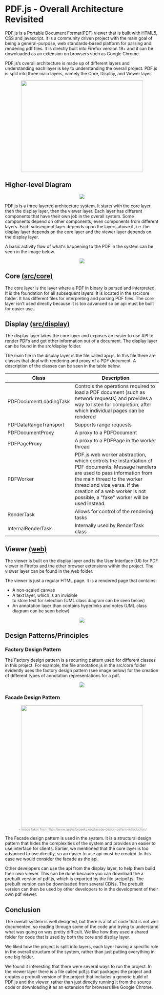 # PDF.js - Overall Architecture Revisited

PDF.js is a Portable Document Format(PDF) viewer that is built with HTML5, CSS and javascript. It is a community driven project with the main goal of being a general-purpose, web standards-based platform for parsing and rendering pdf files. It is directly built into Firefox version 19+ and it can be downloaded as an extension on browsers such as Google Chrome.

PDF.js’s overall architecture is made up of different layers and understanding each layer is key to understanding the overall project. PDF.js is split into three main layers, namely the Core, Display, and Viewer layer.

<div align="center">
    <img height="300" width="400" src="../Images/LayeredArchitecture.svg"/>
</div>

## Higher-level Diagram

<div align="center">
    <img src="../Images/Overall_Architecture.png"/>
</div>

PDF.js is a three layered architecture system. It starts with the core layer, then the display layer, then the viewer layer. Each layer has different components that have their own job in the overall system. Some components depend on other components, even components from different layers. Each subsequent layer depends upon the layers above it, i.e. the display layer depends on the core layer and the viewer layer depends on the display layer.

A basic activity flow of what's happening to the PDF in the system can be seen in the image below.

<div align="center">
    <img src="../Images/flow.png"/>
</div>

## Core [(src/core)](https://github.com/CSCD01-team32/pdf.js/blob/af8d0b9597ccd0e020910eafd74dd6ad140db520/src/core)

The core layer is the layer where a PDF in binary is parsed and interpreted. It is the foundation for all subsequent layers. It is located in the src/core folder. It has different files for interpreting and parsing PDF files. The core layer isn't used directly because it is too advanced so an api must be built for easier use.

## Display [(src/display)](https://github.com/CSCD01-team32/pdf.js/blob/af8d0b9597ccd0e020910eafd74dd6ad140db520/src/display)

The display layer takes the core layer and exposes an easier to use API to render PDFs and get other information out of a document. The display layer can be found in the src/display folder.

The main file in the display layer is the file called api.js. In this file there are classes that deal with rendering and proxy of a PDF document. A description of the classes can be seen in the table below.

| **Class** | **Description** |
|-------|-------------|
|PDFDocumentLoadingTask       |Controls the operations required to load a PDF document (such as network requests) and provides a way to listen for completion, after which individual pages can be rendered             |
|PDFDataRangeTransport       |Supports range requests             |
|PDFDocumentProxy       |A proxy to a PDFDocument|
|PDFPageProxy       |A proxy to a PDFPage in the worker thread             |
|PDFWorker       |PDF.js web worker abstraction, which controls the instantiation of PDF documents. Message handlers are used to pass information from the main thread to the worker thread and vice versa. If the creation of a web worker is not possible, a "fake" worker will be used instead.             |
|RenderTask       |Allows for control of the rendering tasks             |
|InternalRenderTask       |Internally used by RenderTask class             |

## Viewer [(web)](https://github.com/CSCD01-team32/pdf.js/blob/af8d0b9597ccd0e020910eafd74dd6ad140db520/web)

The viewer is built on the display layer and is the User Interface (UI) for PDF viewer in Firefox and the other browser extensions within the project. The viewer layer can be found in the web folder.

The viewer is just a regular HTML page. It is a rendered page that contains:

- A non-scaled canvas
- A text layer, which is an invisible <div> to store text for selection (UML class diagram can be seen below)
- An annotation layer than contains hyperlinks and notes (UML class diagram can be seen below)

<div align="center">
    <img src="../Images/Architecture.png"/>
</div>

## Design Patterns/Principles

### Factory Design Pattern

The Factory design pattern is a recurring pattern used for different classes in this project. For example, the file annotation.js in the src/core folder evidently uses the factory design pattern (see image below) for the creation of different types of annotation representations for a pdf.

<div align="center">
    <img src="../Images/Annotation.png"/>
</div>

### Facade Design Pattern

<div align="center">
    <figure>
        <img height="400" src="../Images/Facade_Design_Pattern.png"/>
        <figcaption align="right" style="color:grey;font-size:10px">~ Image taken from https://www.geeksforgeeks.org/facade-design-pattern-introduction/</figcaption>
    </figure>
</div>

The Facade design pattern is used in the system. It is a structural design pattern that hides the complexities of the system and provides an easier to use interface for clients. Earlier, we mentioned that the core layer is too advanced to use directly, so an easier to use api must be created. In this case we would consider the facade as the api.

Other developers can use the api from the display layer, to help them build their own viewer. This can be done because you can download the a prebuilt version of pdf.js, which is exported by the file src/pdf.js. The prebuilt version can be downloaded from several CDNs. The prebuilt version can then be used by other developers to in the development of their own pdf viewer.

## Conclusion

The overall system is well designed, but there is a lot of code that is not well documented, so reading through some of the code and trying to understand what was going on was pretty difficult. We like how they used a shared folder for code that is used by both the core and display layer.

We liked how the project is split into layers, each layer having a specific role in the overall structure of the system, rather than just putting everything in one big folder.

We found it interesting that there were several ways to run the project. In the viewer layer there is a file called pdf.js that packages the project and creates a prebuilt version of the project that includes a generic build of PDF.js and the viewer, rather than just directly running it from the source code or downloading it as an extension for browsers like Google Chrome.
